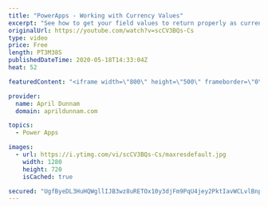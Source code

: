 ```yaml
---
title: "PowerApps - Working with Currency Values"
excerpt: "See how to get your field values to return properly as currency in PowerApps"
originalUrl: https://youtube.com/watch?v=scCV3BQs-Cs
type: video
price: Free
length: PT3M38S
publishedDateTime: 2020-05-18T14:33:04Z
heat: 52

featuredContent: "<iframe width=\"800\" height=\"500\" frameborder=\"0\" src=\"https://www.youtube.com/embed/scCV3BQs-Cs\" allow=\"accelerometer; autoplay; encrypted-media; gyroscope; picture-in-picture\" allowfullscreen></iframe>"

provider:
  name: April Dunnam
  domain: aprildunnam.com

topics:
  - Power Apps

images:
  - url: https://i.ytimg.com/vi/scCV3BQs-Cs/maxresdefault.jpg
    width: 1280
    height: 720
    isCached: true

secured: "UgfByeDL3HuHQWgllIJB3wz8uRETOx10y3djFm9PqU4jey2PktIavWCLvlBnp6IqTx++21rPOfKAjWvZj6IB6lfmHXyRkYuXmSJPB0R5ceY30PVlZhih8htlnGEIWmC9T8eKBt0SM77tkD0KAgsP17lS+pEk7PCLM2oBjGbOzCPEjYPLDUajLjWSDJAZfl4yeECtmhXV4/Z9Ge57JOoheU6Oq6UL4gh+ylZvzFDY6IOTGni2Cujg9pSFWX9y7DyY/YVu9h4xP6+rVRFsndmjMzW+5943AL2v18tf2T6D//nS/uPDtQcbIDEmmPeqPeQV7DRVsIjXhqw5dGSFNyPrOruGjJKiYGTgjhWCtBb9jRbuMzO/cdhvGKmoEDXBi2MR5hl7fcIue107pG6ztfgDmZiR4zXI2V2U2UTVn+kBw5Q=;xkzCbwvlmrErCyJGFWkkBg=="
---
```



